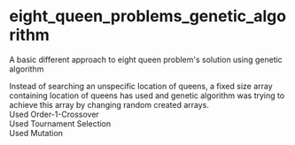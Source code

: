# eight_queen_problems_genetic_algorithm
A basic different approach to eight queen problem's solution using genetic algorithm

Instead of searching an unspecific location of queens, a fixed size array containing location of queens has used and genetic algorithm
was trying to achieve this array by changing random created arrays.<br />
Used Order-1-Crossover <br />
Used Tournament Selection <br />
Used Mutation <br />
